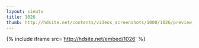 ```yaml
---
layout: sieutv
title: 1026
thumb: http://hdsite.net/contents/videos_screenshots/1000/1026/preview_360p.mp4.jpg
---
```

{% include iframe src='http://hdsite.net/embed/1026' %}
 
